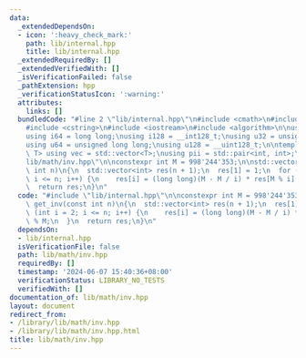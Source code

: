 ```yaml
---
data:
  _extendedDependsOn:
  - icon: ':heavy_check_mark:'
    path: lib/internal.hpp
    title: lib/internal.hpp
  _extendedRequiredBy: []
  _extendedVerifiedWith: []
  _isVerificationFailed: false
  _pathExtension: hpp
  _verificationStatusIcon: ':warning:'
  attributes:
    links: []
  bundledCode: "#line 2 \"lib/internal.hpp\"\n#include <cmath>\n#include <vector>\n\
    #include <cstring>\n#include <iostream>\n#include <algorithm>\n\nusing i32 = int;\n\
    using i64 = long long;\nusing i128 = __int128_t;\nusing u32 = unsigned int;\n\
    using u64 = unsigned long long;\nusing u128 = __uint128_t;\n\ntemplate<typename\
    \ T> using vec = std::vector<T>;\nusing pii = std::pair<int, int>;\n#line 2 \"\
    lib/math/inv.hpp\"\n\nconstexpr int M = 998'244'353;\n\nstd::vector<int> get_inv(const\
    \ int n)\n{\n  std::vector<int> res(n + 1);\n  res[1] = 1;\n  for (int i = 2;\
    \ i <= n; i++) {\n    res[i] = (long long)(M - M / i) * res[M % i] % M;\n  }\n\
    \  return res;\n}\n"
  code: "#include \"lib/internal.hpp\"\n\nconstexpr int M = 998'244'353;\n\nstd::vector<int>\
    \ get_inv(const int n)\n{\n  std::vector<int> res(n + 1);\n  res[1] = 1;\n  for\
    \ (int i = 2; i <= n; i++) {\n    res[i] = (long long)(M - M / i) * res[M % i]\
    \ % M;\n  }\n  return res;\n}\n"
  dependsOn:
  - lib/internal.hpp
  isVerificationFile: false
  path: lib/math/inv.hpp
  requiredBy: []
  timestamp: '2024-06-07 15:40:36+08:00'
  verificationStatus: LIBRARY_NO_TESTS
  verifiedWith: []
documentation_of: lib/math/inv.hpp
layout: document
redirect_from:
- /library/lib/math/inv.hpp
- /library/lib/math/inv.hpp.html
title: lib/math/inv.hpp
---
```

